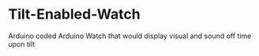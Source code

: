 # Tilt-Enabled-Watch
Arduino coded Arduino Watch that would display visual and sound off time upon tilt
